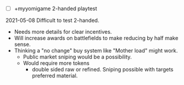 - [ ] +myyomigame 2-handed playtest

2021-05-08 
Difficult to test 2-handed.
- Needs more details for clear incentives.
- Will increase awards on battlefields to make reducing by half make sense.
- Thinking a "no change" buy system like "Mother load" might work.
  - Public market sniping would  be a possibility. 
  - Would require more tokens
    - double sided raw or refined. Sniping possible with targets preferred material.